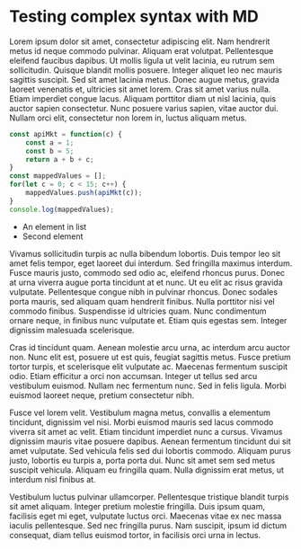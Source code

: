<!--
AUTHOR=Kelly
KEYWORDS=JavaScript,POC
DATE=April 29, 2022
LAST_UPDATED=April 29, 2022
HASH=more-simplified-syntax
TIMESTAMP=3
-->

# Testing complex syntax with MD

Lorem ipsum dolor sit amet, consectetur adipiscing elit. Nam hendrerit metus id neque commodo pulvinar. Aliquam erat volutpat. Pellentesque eleifend faucibus dapibus. Ut mollis ligula ut velit lacinia, eu rutrum sem sollicitudin. Quisque blandit mollis posuere. Integer aliquet leo nec mauris sagittis suscipit. Sed sit amet lacinia metus. Donec augue metus, gravida laoreet venenatis et, ultricies sit amet lorem. Cras sit amet varius nulla. Etiam imperdiet congue lacus. Aliquam porttitor diam ut nisl lacinia, quis auctor sapien consectetur. Nunc posuere varius sapien, vitae auctor dui. Nullam orci elit, consectetur non lorem in, luctus aliquam metus.

```javascript
const apiMkt = function(c) {
    const a = 1;
    const b = 5;
    return a + b + c;
}
const mappedValues = [];
for(let c = 0; c < 15; c++) {
    mappedValues.push(apiMkt(c));
}
console.log(mappedValues);
```

- An element in list
- Second element

Vivamus sollicitudin turpis ac nulla bibendum lobortis. Duis tempor leo sit amet felis tempor, eget laoreet dui interdum. Sed fringilla maximus interdum. Fusce mauris justo, commodo sed odio ac, eleifend rhoncus purus. Donec at urna viverra augue porta tincidunt at et nunc. Ut eu elit ac risus gravida vulputate. Pellentesque congue nibh in pulvinar rhoncus. Donec sodales porta mauris, sed aliquam quam hendrerit finibus. Nulla porttitor nisi vel commodo finibus. Suspendisse id ultricies quam. Nunc condimentum ornare neque, in finibus nunc vulputate et. Etiam quis egestas sem. Integer dignissim malesuada scelerisque.

Cras id tincidunt quam. Aenean molestie arcu urna, ac interdum arcu auctor non. Nunc elit est, posuere ut est quis, feugiat sagittis metus. Fusce pretium tortor turpis, et scelerisque elit vulputate ac. Maecenas fermentum suscipit odio. Etiam efficitur a orci non accumsan. Integer ut tellus sed arcu vestibulum euismod. Nullam nec fermentum nunc. Sed in felis ligula. Morbi euismod laoreet neque, pretium consectetur nibh.

Fusce vel lorem velit. Vestibulum magna metus, convallis a elementum tincidunt, dignissim vel nisi. Morbi euismod mauris sed lacus commodo viverra sit amet ac velit. Etiam tincidunt imperdiet nunc a cursus. Vivamus dignissim mauris vitae posuere dapibus. Aenean fermentum tincidunt dui sit amet vulputate. Sed vehicula felis sed dui lobortis commodo. Aliquam purus justo, lobortis eu turpis a, porta porta dui. Nunc sit amet sem sed metus suscipit vehicula. Aliquam eu fringilla quam. Nulla dignissim erat metus, ut interdum nisl finibus at.

Vestibulum luctus pulvinar ullamcorper. Pellentesque tristique blandit turpis sit amet aliquam. Integer pretium molestie fringilla. Duis ipsum quam, facilisis eget mi eget, vulputate luctus orci. Maecenas vitae ex nec massa iaculis pellentesque. Sed nec fringilla purus. Nam suscipit, ipsum id dictum consequat, diam tellus euismod tortor, in facilisis orci urna in lectus.